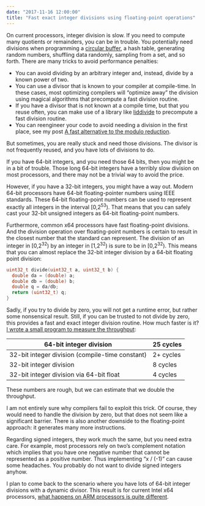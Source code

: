 ```yaml
---
date: "2017-11-16 12:00:00"
title: "Fast exact integer divisions using floating-point operations"
---
```




On current processors, integer division is slow. If you need to compute many quotients or remainders, you can be in trouble. You potentially need divisions when programming a [circular buffer](https://en.wikipedia.org/wiki/Circular_buffer), a hash table, generating random numbers, shuffling data randomly, sampling from a set, and so forth.
There are many tricks to avoid performance penalties:

- You can avoid dividing by an arbitrary integer and, instead, divide by a known power of two.
- You can use a divisor that is known to your compiler at compile-time. In these cases, most optimizing compilers will &ldquo;optimize away&rdquo; the division using magical algorithms that precompute a fast division routine.
- If you have a divisor that is not known at a compile time, but that you reuse often, you can make use of a library like [liddivide](https://github.com/ridiculousfish/libdivide) to precompute a fast division routine.
- You can reengineer your code to avoid needing a division in the first place, see my post [A fast alternative to the modulo reduction](/lemire/blog/2016/06/27/a-fast-alternative-to-the-modulo-reduction/).


But sometimes, you are really stuck and need those divisions. The divisor is not frequently reused, and you have lots of divisions to do.

If you have 64-bit integers, and you need those 64 bits, then you might be in a bit of trouble. Those long 64-bit integers have a terribly slow division on most processors, and there may not be a trivial way to avoid the price.

However, if you have a 32-bit integers, you might have a way out. Modern 64-bit processors have 64-bit floating-pointer numbers using IEEE standards. These 64-bit floating-point numbers can be used to represent exactly all integers in the interval [0,2<sup>53</sup>). That means that you can safely cast your 32-bit unsigned integers as 64-bit floating-point numbers.

Furthermore, common x64 processors have fast floating-point divisions. And the division operation over floating-point numbers is certain to result in the closest number that the standard can represent. The division of an integer in [0,2<sup>32</sup>) by an integer in [1,2<sup>32</sup>) is sure to be in [0,2<sup>32</sup>). This means that you can almost replace the 32-bit integer division by a 64-bit floating point division:
```C
uint32_t divide(uint32_t a, uint32_t b) {
  double da = (double) a;
  double db = (double) b;
  double q = da/db;
  return (uint32_t) q;
}
```


Sadly, if you try to divide by zero, you will not get a runtime error, but rather some nonsensical result. Still, if you can be trusted to not divide by zero, this provides a fast and exact integer division routine.
How much faster is it? [I wrote a small program to measure the throughput](https://github.com/lemire/Code-used-on-Daniel-Lemire-s-blog/tree/master/2017/11/16):

64-bit integer division  |25 cycles                |
-------------------------|-------------------------|
32-bit integer division (compile-time constant) |2+ cycles                |
32-bit integer division  |8 cycles                 |
32-bit integer division via 64-bit float |4 cycles                 |


These numbers are rough, but we can estimate that we double the throughput.

I am not entirely sure why compilers fail to exploit this trick. Of course, they would need to handle the division by zero, but that does not seem like a significant barrier. There is also another downside to the floating-point approach: it generates many more instructions.

Regarding signed integers, they work much the same, but you need extra care. For example, most processors rely on two&rsquo;s complement notation which implies that you have one negative number that cannot be represented as a positive number. Thus implementing &ldquo;x / (-1)&rdquo; can cause some headaches. You probably do not want to divide signed integers anyhow.

I plan to come back to the scenario where you have lots of 64-bit integer divisions with a dynamic divisor.
This result is for current Intel x64 processors, [what happens on ARM processors is quite different](/lemire/blog/2017/11/17/fast-exact-integer-divisions-using-floating-point-operations-arm-edition/).

